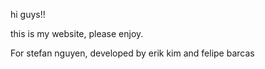 hi guys!!

this is my website, please enjoy. 

For stefan nguyen, developed by erik kim and felipe barcas